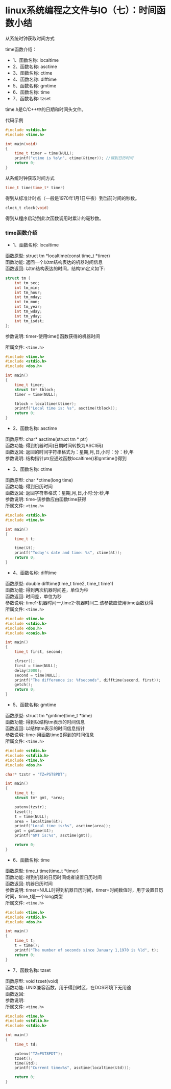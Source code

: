 # linux系统编程之文件与IO（七）：时间函数小结


从系统时钟获取时间方式

time函数介绍：
- 1、函数名称: localtime
- 2、函数名称: asctime
- 3、函数名称: ctime
- 4、函数名称: difftime
- 5、函数名称: gmtime
- 6、函数名称: time
- 7、函数名称: tzset



time.h是C/C++中的日期和时间头文件。

代码示例

```c
#include <stdio.h>
#include <time.h>

int main(void)
{
    time_t timer = time(NULL);
    printf("ctime is %s\n", ctime(&timer)); //得到日历时间
    return 0;
}
```

从系统时钟获取时间方式

```c
time_t time(time_t* timer)
```

得到从标准计时点（一般是1970年1月1日午夜）到当前时间的秒数。
```c
clock_t clock(void)
```
得到从程序启动到此次函数调用时累计的毫秒数。

### time函数介绍

- 1、函数名称: localtime

函数原型: struct tm *localtime(const time_t *timer)<br>
函数功能: 返回一个以tm结构表达的机器时间信息<br>
函数返回: 以tm结构表达的时间，结构tm定义如下:<br>

```c
struct tm {
    int tm_sec;
    int tm_min;
    int tm_hour;
    int tm_mday;
    int tm_mon;
    int tm_year;
    int tm_wday;
    int tm_yday;
    int tm_isdst;
};
```

参数说明: timer-使用time()函数获得的机器时间

所属文件: `<time.h>`

```c
#include <time.h>
#include <stdio.h>
#include <dos.h>

int main()
{
    time_t timer;
    struct tm* tblock;
    timer = time(NULL);

    tblock = localtime(&timer);
    printf("Local time is: %s", asctime(tblock));
    return 0;
}
```
- 2、函数名称: asctime

函数原型: char* asctime(struct tm * ptr)<br>
函数功能: 得到机器时间(日期时间转换为ASCII码)<br>
函数返回: 返回的时间字符串格式为：星期,月,日,小时：分：秒,年<br>
参数说明: 结构指针ptr应通过函数localtime()和gmtime()得到<br>

- 3、函数名称: ctime

函数原型: char *ctime(long time)<br>
函数功能: 得到日历时间<br>
函数返回: 返回字符串格式：星期,月,日,小时:分:秒,年<br>
参数说明: time-该参数应由函数time获得<br>
所属文件: `<time.h>`

```c
#include <stdio.h>
#include <time.h>

int main()
{
    time_t t;

    time(&t);
    printf("Today's date and time: %s", ctime(&t));
    return 0;
}
```
- 4、函数名称: difftime


函数原型: double difftime(time_t time2, time_t time1)<br>
函数功能: 得到两次机器时间差，单位为秒<br>
函数返回: 时间差，单位为秒<br>
参数说明: time1-机器时间一,time2-机器时间二.该参数应使用time函数获得<br>
所属文件: `<time.h>`


```c
#include <time.h>
#include <stdio.h>
#include <dos.h>
#include <conio.h>

int main()
{
    time_t first, second;

    clrscr();
    first = time(NULL);
    delay(2000);
    second = time(NULL);
    printf("The difference is: %fseconds", difftime(second, first));
    getch();
    return 0;
}
```

- 5、函数名称: gmtime

函数原型: struct tm *gmtime(time_t *time)<br>
函数功能: 得到以结构tm表示的时间信息<br>
函数返回: 以结构tm表示的时间信息指针<br>
参数说明: time-用函数time()得到的时间信息<br>
所属文件: `<time.h>`

```c
#include <stdio.h>
#include <stdlib.h>
#include <time.h>
#include <dos.h>

char* tzstr = "TZ=PST8PDT";

int main()
{
    time_t t;
    struct tm* gmt, *area;

    putenv(tzstr);
    tzset();
    t = time(NULL);
    area = localtime(&t);
    printf("Local time is:%s", asctime(area));
    gmt = gmtime(&t);
    printf("GMT is:%s", asctime(gmt));

    return 0;
}
```

- 6、函数名称: time

函数原型: time_t time(time_t *timer)<br>
函数功能: 得到机器的日历时间或者设置日历时间<br>
函数返回: 机器日历时间<br>
参数说明: timer=NULL时得到机器日历时间，timer=时间数值时，用于设置日历时间，time_t是一个long类型<br>
所属文件: `<time.h>`

```c
#include <time.h>
#include <stdio.h>
#include <dos.h>

int main()
{
    time_t t;
    t = time();
    printf("The number of seconds since January 1,1970 is %ld", t);
    return 0;
}
```
- 7、函数名称: tzset

函数原型: void tzset(void)<br>
函数功能: UNIX兼容函数，用于得到时区，在DOS环境下无用途<br>
函数返回:<br>
参数说明:<br>
所属文件: `<time.h>`

```c
#include <time.h>
#include <stdlib.h>
#include <stdio.h>

int main()
{
    time_t td;

    putenv("TZ=PST8PDT");
    tzset();
    time(&td);
    printf("Current time=%s", asctime(localtime(&td)));

    return 0;
}
```


